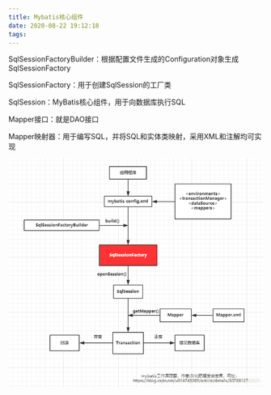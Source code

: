 ```yaml
---
title: Mybatis核心组件
date: 2020-08-22 19:12:18
tags:
---
```


SqlSessionFactoryBuilder：根据配置文件生成的Configuration对象生成SqlSessionFactory

SqlSessionFactory：用于创建SqlSession的工厂类

SqlSession：MyBatis核心组件，用于向数据库执行SQL

Mapper接口：就是DAO接口

Mapper映射器：用于编写SQL，并将SQL和实体类映射，采用XML和注解均可实现

![1](Mybatis核心组件/1.png)